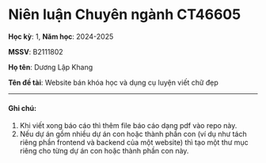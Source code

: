 # Niên luận Chuyên ngành CT46605

**Học kỳ**: 1, **Năm học**: 2024-2025

**MSSV**: B2111802

**Họ tên**: Dương Lập Khang

**Tên đề tài**: Website bán khóa học và dụng cụ luyện viết chữ đẹp

---

#### Ghi chú:

1. Khi viết xong báo cáo thì thêm file báo cáo dạng pdf vào repo này.
2. Nếu dự án gồm nhiều dự án con hoặc thành phần con (ví dụ như tách riêng phần frontend và backend của một website) thì tạo một thư mục riêng cho từng dự án con hoặc thành phần con này.

